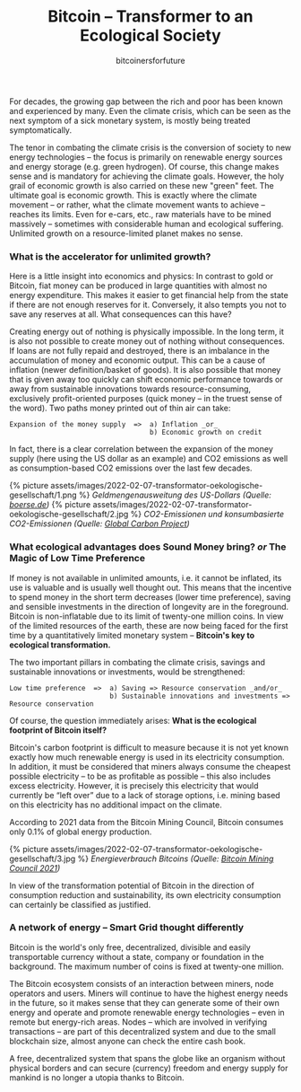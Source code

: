 ﻿---
layout: post
author: bitcoinersforfuture
title: "Bitcoin – Transformer to an Ecological Society"
categories: [ökologie, englisch]
image: assets/images/2022-02-07-transformator-oekologische-gesellschaft.jpg
tags: [featured]
published: true
---

For decades, the growing gap between the rich and poor has been known and experienced by many. Even the climate crisis, which can be seen as the next symptom of a sick monetary system, is mostly being treated symptomatically.

The tenor in combating the climate crisis is the conversion of society to new energy technologies – the focus is primarily on renewable energy sources and energy storage (e.g. green hydrogen). Of course, this change makes sense and is mandatory for achieving the climate goals. However, the holy grail of economic growth is also carried on these new "green" feet. The ultimate goal is economic growth. This is exactly where the climate movement – or rather, what the climate movement wants to achieve – reaches its limits. Even for e-cars, etc., raw materials have to be mined massively – sometimes with considerable human and ecological suffering. Unlimited growth on a resource-limited planet makes no sense.

### **What is the accelerator for unlimited growth?**

Here is a little insight into economics and physics: In contrast to gold or Bitcoin, fiat money can be produced in large quantities with almost no energy expenditure. This makes it easier to get financial help from the state if there are not enough reserves for it. Conversely, it also tempts you not to save any reserves at all. What consequences can this have?

Creating energy out of nothing is physically impossible. In the long term, it is also not possible to create money out of nothing without consequences. If loans are not fully repaid and destroyed, there is an imbalance in the accumulation of money and economic output. This can be a cause of inflation (newer definition/basket of goods). It is also possible that money that is given away too quickly can shift economic performance towards or away from sustainable innovations towards resource-consuming, exclusively profit-oriented purposes (quick money – in the truest sense of the word).
Two paths money printed out of thin air can take:

```
Expansion of the money supply  =>  a) Inflation _or_
                                   b) Economic growth on credit
```

In fact, there is a clear correlation between the expansion of the money supply (here using the US dollar as an example) and CO2 emissions as well as consumption-based CO2 emissions over the last few decades.

{% picture assets/images/2022-02-07-transformator-oekologische-gesellschaft/1.png %}
_Geldmengenausweitung des US-Dollars (Quelle: [boerse.de](https://www.boerse.de/devisen/geldmenge-m2-usa/grafik))_
{% picture assets/images/2022-02-07-transformator-oekologische-gesellschaft/2.jpg %}
_CO2-Emissionen und konsumbasierte CO2-Emissionen (Quelle: [Global Carbon Project](https://klimadelegation.de/wirtschaftswachstum-und-klimakrise/))_

### **What ecological advantages does** **Sound Money** **bring?** _**or**_ **The Magic of Low Time Preference**

If money is not available in unlimited amounts, i.e. it cannot be inflated, its use is valuable and is usually well thought out. This means that the incentive to spend money in the short term decreases (lower time preference), saving and sensible investments in the direction of longevity are in the foreground. Bitcoin is non-inflatable due to its limit of twenty-one million coins. In view of the limited resources of the earth, these are now being faced for the first time by a quantitatively limited monetary system – **Bitcoin's key to ecological transformation.**

The two important pillars in combating the climate crisis, savings and sustainable innovations or investments, would be strengthened:

```
Low time preference  =>  a) Saving => Resource conservation _and/or_
                         b) Sustainable innovations and investments => Resource conservation
```

Of course, the question immediately arises: **What is the ecological footprint of Bitcoin itself?**

Bitcoin's carbon footprint is difficult to measure because it is not yet known exactly how much renewable energy is used in its electricity consumption. In addition, it must be considered that miners always consume the cheapest possible electricity – to be as profitable as possible – this also includes excess electricity. However, it is precisely this electricity that would currently be “left over” due to a lack of storage options, i.e. mining based on this electricity has no additional impact on the climate.

According to 2021 data from the Bitcoin Mining Council, Bitcoin consumes only 0.1% of global energy production.

{% picture assets/images/2022-02-07-transformator-oekologische-gesellschaft/3.jpg %}
_Energieverbrauch Bitcoins (Quelle: [Bitcoin Mining Council 2021](https://bitcoinminingcouncil.com/wp-content/uploads/2021/07/2021.07.01-BMC-Q2-2021-Materials.pdf))_

In view of the transformation potential of Bitcoin in the direction of consumption reduction and sustainability, its own electricity consumption can certainly be classified as justified.

### **A network of energy – Smart Grid thought differently**

Bitcoin is the world's only free, decentralized, divisible and easily transportable currency without a state, company or foundation in the background. The maximum number of coins is fixed at twenty-one million.

The Bitcoin ecosystem consists of an interaction between miners, node operators and users. Miners will continue to have the highest energy needs in the future, so it makes sense that they can generate some of their own energy and operate and promote renewable energy technologies – even in remote but energy-rich areas. Nodes – which are involved in verifying transactions – are part of this decentralized system and due to the small blockchain size, almost anyone can check the entire cash book.

A free, decentralized system that spans the globe like an organism without physical borders and can secure (currency) freedom and energy supply for mankind is no longer a utopia thanks to Bitcoin.

